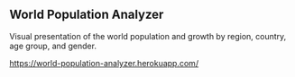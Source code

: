 ## World Population Analyzer

Visual presentation of the world population and growth by region, country, age group, and gender.

https://world-population-analyzer.herokuapp.com/
